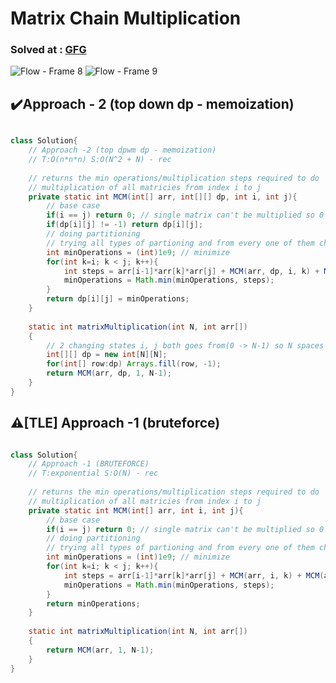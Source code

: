 # Matrix Chain Multiplication

### Solved at : [GFG](https://www.geeksforgeeks.org/problems/matrix-chain-multiplication0303/1)
![Flow - Frame 8](https://github.com/yashasviyadav1/dsa-questions/assets/124666305/edb048d8-c968-46da-bdb4-ed562da4d78a)
![Flow - Frame 9](https://github.com/yashasviyadav1/dsa-questions/assets/124666305/550efe78-e2a2-4b83-b4dc-266bc8038c36)

## ✔️Approach - 2 (top down dp - memoization)
```java

class Solution{
    // Approach -2 (top dpwm dp - memoization)
    // T:O(n*n*n) S:O(N^2 + N) - rec
    
    // returns the min operations/multiplication steps required to do
    // multiplication of all matricies from index i to j
    private static int MCM(int[] arr, int[][] dp, int i, int j){
        // base case
        if(i == j) return 0; // single matrix can't be multiplied so 0 steps
        if(dp[i][j] != -1) return dp[i][j];
        // doing partitioning
        // trying all types of partioning and from every one of them choosing the ope that required min steps/operations
        int minOperations = (int)1e9; // minimize
        for(int k=i; k < j; k++){
            int steps = arr[i-1]*arr[k]*arr[j] + MCM(arr, dp, i, k) + MCM(arr, dp, k+1, j);
            minOperations = Math.min(minOperations, steps);
        }
        return dp[i][j] = minOperations;
    }
    
    static int matrixMultiplication(int N, int arr[])
    {
        // 2 changing states i, j both goes from(0 -> N-1) so N spaces
        int[][] dp = new int[N][N];
        for(int[] row:dp) Arrays.fill(row, -1);
        return MCM(arr, dp, 1, N-1);
    }
}
```

## ⚠️[TLE] Approach -1 (bruteforce)
```java

class Solution{
    // Approach -1 (BRUTEFORCE)
    // T:exponential S:O(N) - rec
    
    // returns the min operations/multiplication steps required to do
    // multiplication of all matricies from index i to j
    private static int MCM(int[] arr, int i, int j){
        // base case
        if(i == j) return 0; // single matrix can't be multiplied so 0 steps
        // doing partitioning
        // trying all types of partioning and from every one of them choosing the ope that required min steps/operations
        int minOperations = (int)1e9; // minimize
        for(int k=i; k < j; k++){
            int steps = arr[i-1]*arr[k]*arr[j] + MCM(arr, i, k) + MCM(arr, k+1, j);
            minOperations = Math.min(minOperations, steps);
        }
        return minOperations;
    }
    
    static int matrixMultiplication(int N, int arr[])
    {
        return MCM(arr, 1, N-1);
    }
}
```
